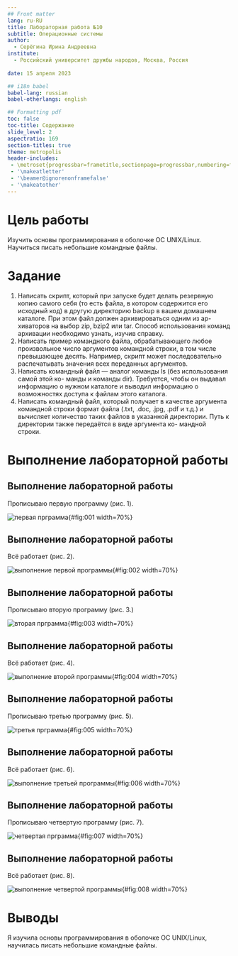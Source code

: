 ```yaml
---
## Front matter
lang: ru-RU
title: Лабораторная работа №10
subtitle: Операционные системы
author:
  - Серёгина Ирина Андреевна
institute:
  - Российский университет дружбы народов, Москва, Россия
  
date: 15 апреля 2023

## i18n babel
babel-lang: russian
babel-otherlangs: english

## Formatting pdf
toc: false
toc-title: Содержание
slide_level: 2
aspectratio: 169
section-titles: true
theme: metropolis
header-includes:
 - \metroset{progressbar=frametitle,sectionpage=progressbar,numbering=fraction}
 - '\makeatletter'
 - '\beamer@ignorenonframefalse'
 - '\makeatother'
---
```


# Цель работы

Изучить основы программирования в оболочке ОС UNIX/Linux. Научиться писать
небольшие командные файлы.

# Задание

1. Написать скрипт, который при запуске будет делать резервную копию самого себя (то
есть файла, в котором содержится его исходный код) в другую директорию backup
в вашем домашнем каталоге. При этом файл должен архивироваться одним из ар-
хиваторов на выбор zip, bzip2 или tar. Способ использования команд архивации
необходимо узнать, изучив справку.
2. Написать пример командного файла, обрабатывающего любое произвольное число
аргументов командной строки, в том числе превышающее десять. Например, скрипт
может последовательно распечатывать значения всех переданных аргументов.
3. Написать командный файл — аналог команды ls (без использования самой этой ко-
манды и команды dir). Требуется, чтобы он выдавал информацию о нужном каталоге
и выводил информацию о возможностях доступа к файлам этого каталога.
4. Написать командный файл, который получает в качестве аргумента командной строки
формат файла (.txt, .doc, .jpg, .pdf и т.д.) и вычисляет количество таких файлов
в указанной директории. Путь к директории также передаётся в виде аргумента ко-
мандной строки.


# Выполнение лабораторной работы

## Выполнение лабораторной работы

Прописываю первую программу (рис. 1).

![первая прграмма](1.jpg){#fig:001 width=70%}

## Выполнение лабораторной работы

Всё работает (рис. 2).

![выполнение первой программы](2.jpg){#fig:002 width=70%}

## Выполнение лабораторной работы

Прописываю вторую программу (рис. 3.)

![вторая прграмма](3.jpg){#fig:003 width=70%}

## Выполнение лабораторной работы

Всё работает (рис. 4).

![выполнение второй программы](4.jpg){#fig:004 width=70%}

## Выполнение лабораторной работы

Прописываю третью программу (рис. 5).

![третья прграмма](5.jpg){#fig:005 width=70%}

## Выполнение лабораторной работы

Всё работает (рис. 6).

![выполнение третьей программы](6.jpg){#fig:006 width=70%}

## Выполнение лабораторной работы

Прописываю четвертую программу (рис. 7).

![четвертая прграмма](7.jpg){#fig:007 width=70%}

## Выполнение лабораторной работы

Всё работает (рис. 8).

![выполнение четвертой программы](8.jpg){#fig:008 width=70%}

# Выводы

Я изучила основы программирования в оболочке ОС UNIX/Linux, научилась писать
небольшие командные файлы.

